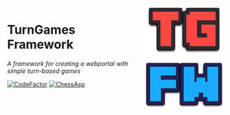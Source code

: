 <img src="TGFW.png" align="right" />

# TurnGames Framework
_A framework for creating a webportal with simple turn-based games_

[![CodeFactor](https://www.codefactor.io/repository/github/jorengarenar/tgfw/badge?s=e298e57db26601ff700f0d3f876d52b52d27df41)](https://www.codefactor.io/repository/github/jorengarenar/tgfw)
[![ChessAsp](https://github.com/Jorengarenar/TGFW/actions/workflows/ChessAsp.yml/badge.svg)](https://github.com/Jorengarenar/TGFW/actions/workflows/ChessAsp.yml)
